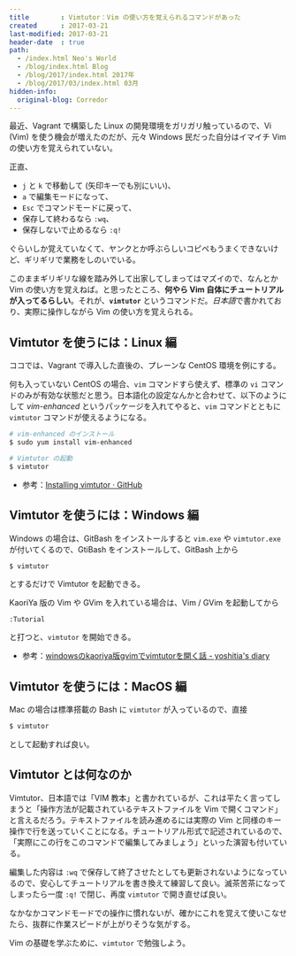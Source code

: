 ```yaml
---
title        : Vimtutor：Vim の使い方を覚えられるコマンドがあった
created      : 2017-03-21
last-modified: 2017-03-21
header-date  : true
path:
  - /index.html Neo's World
  - /blog/index.html Blog
  - /blog/2017/index.html 2017年
  - /blog/2017/03/index.html 03月
hidden-info:
  original-blog: Corredor
---
```


最近、Vagrant で構築した Linux の開発環境をガリガリ触っているので、Vi (Vim) を使う機会が増えたのだが、元々 Windows 民だった自分はイマイチ Vim の使い方を覚えられていない。

正直、

- `j` と `k` で移動して (矢印キーでも別にいい)、
- `a` で編集モードになって、
- `Esc` でコマンドモードに戻って、
- 保存して終わるなら `:wq`、
- 保存しないで止めるなら `:q!`

ぐらいしか覚えていなくて、ヤンクとか呼ぶらしいコピペもうまくできないけど、ギリギリで業務をしのいでいる。

このままギリギリな線を踏み外して出家してしまってはマズイので、なんとか Vim の使い方を覚えねば。と思ったところ、**何やら Vim 自体にチュートリアルが入ってるらしい**。それが、**`vimtutor`** というコマンドだ。*日本語*で書かれており、実際に操作しながら Vim の使い方を覚えられる。

## Vimtutor を使うには：Linux 編

ココでは、Vagrant で導入した直後の、プレーンな CentOS 環境を例にする。

何も入っていない CentOS の場合、`vim` コマンドすら使えず、標準の `vi` コマンドのみが有効な状態だと思う。日本語化の設定なんかと合わせて、以下のようにして *vim-enhanced* というパッケージを入れてやると、`vim` コマンドとともに `vimtutor` コマンドが使えるようになる。

```bash
# vim-enhanced のインストール
$ sudo yum install vim-enhanced

# Vimtutor の起動
$ vimtutor
```

- 参考：[Installing vimtutor · GitHub](https://gist.github.com/msanroman/1160909)

## Vimtutor を使うには：Windows 編

Windows の場合は、GitBash をインストールすると `vim.exe` や `vimtutor.exe` が付いてくるので、GtiBash をインストールして、GitBash 上から

```bash
$ vimtutor
```

とするだけで Vimtutor を起動できる。

KaoriYa 版の Vim や GVim を入れている場合は、Vim / GVim を起動してから

```vim
:Tutorial
```

と打つと、`vimtutor` を開始できる。

- 参考：[windowsのkaoriya版gvimでvimtutorを開く話 - yoshitia's diary](http://yoshitia.hatenablog.com/entry/2016/10/22/145003)

## Vimtutor を使うには：MacOS 編

Mac の場合は標準搭載の Bash に `vimtutor` が入っているので、直接

```bash
$ vimtutor
```

として起動すれば良い。

## Vimtutor とは何なのか

Vimtutor、日本語では「VIM 教本」と書かれているが、これは平たく言ってしまうと「操作方法が記載されているテキストファイルを Vim で開くコマンド」と言えるだろう。テキストファイルを読み進めるには実際の Vim と同様のキー操作で行を送っていくことになる。チュートリアル形式で記述されているので、「実際にこの行をこのコマンドで編集してみましょう」といった演習も付いている。

編集した内容は `:wq` で保存して終了させたとしても更新されないようになっているので、安心してチュートリアルを書き換えて練習して良い。滅茶苦茶になってしまったら一度 `:q!` で閉じ、再度 `vimtutor` で開き直せば良い。

なかなかコマンドモードでの操作に慣れないが、確かにこれを覚えて使いこなせたら、抜群に作業スピードが上がりそうな気がする。

Vim の基礎を学ぶために、`vimtutor` で勉強しよう。

